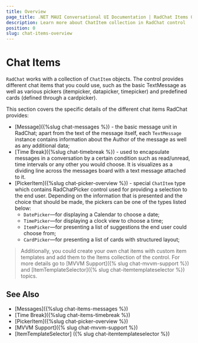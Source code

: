 ```yaml
---
title: Overview
page_title: .NET MAUI Conversational UI Documentation | RadChat Items Overview
description: Learn more about ChatItem collection in RadChat control
position: 0
slug: chat-items-overview
---
```


# Chat Items 

`RadChat` works with a collection of `ChatItem` objects. The control provides different chat items that you could use, such as the basic TextMessage as well as various pickers (itempicker, datapicker, timepicker) and predefined cards (defined through a cardpicker).

This section covers the specific details of the different chat items RadChat provides:

* [Message]({%slug chat-messages %}) - the basic message unit in RadChat; apart from the text of the message itself, each `TextMessage` instance contains information about the Author of the message as well as any additional data;
* [Time Break]({%slug chat-timebreak %}) - used to encapsulate messages in a conversation by a certain condition such as read/unread, time intervals or any other you would choose. It is visualizes as a dividing line across the messages board with a text message attached to it.
* [PickerItem]({%slug chat-picker-overview %}) - special `ChatItem` type which contains RadChatPicker control used for providing a selection to the end user. Depending on the information that is presented and the choice that should be made, the pickers can be one of the types listed below:
	* `DatePicker`&mdash;for displaying a Calendar to choose a date;
    * `TimePicker`&mdash;for displaying a clock view to choose a time;
    * `ItemPicker`&mdash;for presenting a list of suggestions the end user could choose from;
    * `CardPicker`&mdash;for presenting a list of cards with structured layout;

> Additionally, you could create your own chat items with custom item templates and add them to the Items collection of the control. For more details go to [MVVM Support]({% slug chat-mvvm-support %}) and [ItemTemplateSelector]({% slug chat-itemtemplateselector %}) topics.

## See Also

- [Messages]({%slug chat-items-messages %})
- [Time Break]({%slug chat-items-timebreak %})
- [PickerItem]({%slug chat-picker-overview %})
- [MVVM Support]({% slug chat-mvvm-support %})
- [ItemTemplateSelector] ({% slug chat-itemtemplateselector %})